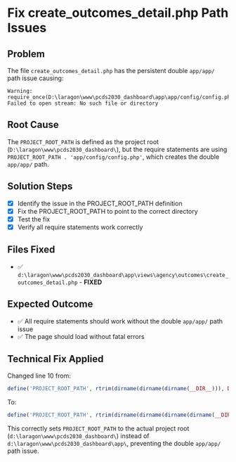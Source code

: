 # Fix create_outcomes_detail.php Path Issues

## Problem
The file `create_outcomes_detail.php` has the persistent double `app/app/` path issue causing:
```
Warning: require_once(D:\laragon\www\pcds2030_dashboard\app\app/config/config.php): Failed to open stream: No such file or directory
```

## Root Cause
The `PROJECT_ROOT_PATH` is defined as the project root (`D:\laragon\www\pcds2030_dashboard\`), but the require statements are using `PROJECT_ROOT_PATH . 'app/config/config.php'`, which creates the double `app/app/` path.

## Solution Steps
- [x] Identify the issue in the PROJECT_ROOT_PATH definition
- [x] Fix the PROJECT_ROOT_PATH to point to the correct directory
- [x] Test the fix
- [x] Verify all require statements work correctly

## Files Fixed
- ✅ `d:\laragon\www\pcds2030_dashboard\app\views\agency\outcomes\create_outcomes_detail.php` - **FIXED**

## Expected Outcome
- ✅ All require statements should work without the double `app/app/` path issue
- ✅ The page should load without fatal errors

## Technical Fix Applied
Changed line 10 from:
```php
define('PROJECT_ROOT_PATH', rtrim(dirname(dirname(dirname(__DIR__))), DIRECTORY_SEPARATOR) . DIRECTORY_SEPARATOR);
```

To:
```php
define('PROJECT_ROOT_PATH', rtrim(dirname(dirname(dirname(dirname(__DIR__)))), DIRECTORY_SEPARATOR) . DIRECTORY_SEPARATOR);
```

This correctly sets `PROJECT_ROOT_PATH` to the actual project root (`d:\laragon\www\pcds2030_dashboard\`) instead of `d:\laragon\www\pcds2030_dashboard\app\`, preventing the double `app/app/` path issue.
